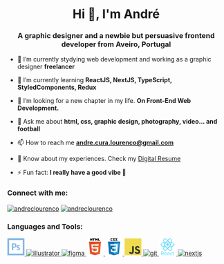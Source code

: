 <h1 align="center">Hi 👋, I'm André</h1>
<h3 align="center">A graphic designer and a newbie but persuasive frontend developer from Aveiro, Portugal</h3>

- 🔭 I’m currently stydying web development and working as a graphic designer **freelancer**

- 🌱 I’m currently learning **ReactJS, NextJS, TypeScript, StyledComponents, Redux**

- 🤝 I’m looking for a new chapter in my life. **On Front-End Web Development.**

- 💬 Ask me about **html, css, graphic design, photography, video... and football**

- 📫 How to reach me **andre.cura.lourenco@gmail.com**

- 📄 Know about my experiences. Check my [Digital Resume](https://andreclourenco.notion.site/Andr-Louren-o-8b45f98e11bb4e3095b722eec79c8651)

- ⚡ Fun fact: **I really have a good vibe 🤙**

<h3 align="left">Connect with me:</h3>
<p align="left">
<a href="https://linkedin.com/in/andreclourenco" target="blank"><img align="center" src="https://raw.githubusercontent.com/rahuldkjain/github-profile-readme-generator/master/src/images/icons/Social/linked-in-alt.svg" alt="andreclourenco" height="30" width="40" /></a>
<a href="https://instagram.com/andreclourenco" target="blank"><img align="center" src="https://raw.githubusercontent.com/rahuldkjain/github-profile-readme-generator/master/src/images/icons/Social/instagram.svg" alt="andreclourenco" height="30" width="40" /></a>
</p>

<h3 align="left">Languages and Tools:</h3>

<p align="left"> <a href="https://www.photoshop.com/en" target="_blank" rel="noreferrer"> <img src="https://raw.githubusercontent.com/devicons/devicon/master/icons/photoshop/photoshop-line.svg" alt="photoshop" width="40" height="40"/> </a> <a href="https://www.adobe.com/in/products/illustrator.html" target="_blank" rel="noreferrer"> <img src="https://www.vectorlogo.zone/logos/adobe_illustrator/adobe_illustrator-icon.svg" alt="illustrator" width="40" height="40"/> </a> <a href="https://www.figma.com/" target="_blank" rel="noreferrer"> <img src="https://www.vectorlogo.zone/logos/figma/figma-icon.svg" alt="figma" width="40" height="40"/> </a> <a href="https://www.w3.org/html/" target="_blank" rel="noreferrer"> <img src="https://raw.githubusercontent.com/devicons/devicon/master/icons/html5/html5-original-wordmark.svg" alt="html5" width="40" height="40"/> </a> <a href="https://www.w3schools.com/css/" target="_blank" rel="noreferrer"> <img src="https://raw.githubusercontent.com/devicons/devicon/master/icons/css3/css3-original-wordmark.svg" alt="css3" width="40" height="40"/> </a> <a href="https://developer.mozilla.org/en-US/docs/Web/JavaScript" target="_blank" rel="noreferrer"> <img src="https://raw.githubusercontent.com/devicons/devicon/master/icons/javascript/javascript-original.svg" alt="javascript" width="40" height="40"/> </a> <a href="https://git-scm.com/" target="_blank" rel="noreferrer"> <img src="https://www.vectorlogo.zone/logos/git-scm/git-scm-icon.svg" alt="git" width="40" height="40"/> </a> <a href="https://reactjs.org/" target="_blank" rel="noreferrer"> <img src="https://raw.githubusercontent.com/devicons/devicon/master/icons/react/react-original-wordmark.svg" alt="react" width="40" height="40"/> </a> <a href="https://nextjs.org/" target="_blank" rel="noreferrer"> <img src="https://cdn.worldvectorlogo.com/logos/nextjs-2.svg" alt="nextjs" width="40" height="40"/> </a> </p>
